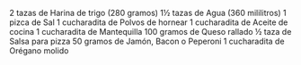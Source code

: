 2 tazas de Harina de trigo (280 gramos)
 1½ tazas de Agua (360 mililitros)
 1 pizca de Sal
 1 cucharadita de Polvos de hornear
 1 cucharadita de Aceite de cocina
 1 cucharadita de Mantequilla
 100 gramos de Queso rallado
 ½ taza de Salsa para pizza
 50 gramos de Jamón, Bacon o Peperoni
 1 cucharadita de Orégano molido